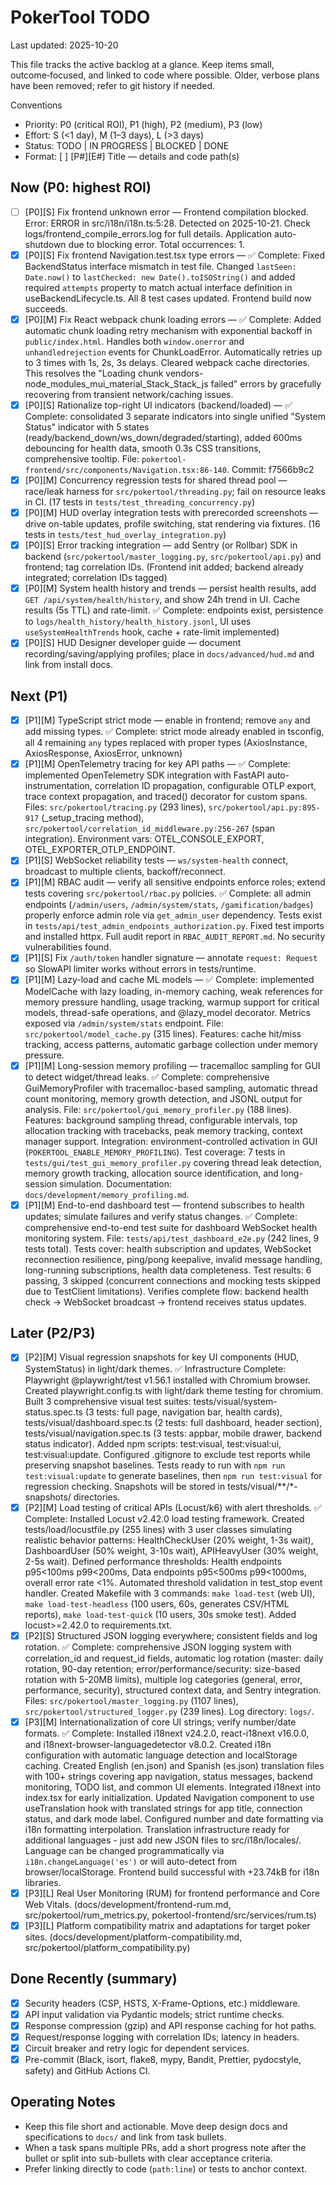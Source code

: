 # PokerTool TODO

Last updated: 2025-10-20

This file tracks the active backlog at a glance. Keep items small, outcome‑focused, and linked to code where possible. Older, verbose plans have been removed; refer to git history if needed.

Conventions
- Priority: P0 (critical ROI), P1 (high), P2 (medium), P3 (low)
- Effort: S (<1 day), M (1–3 days), L (>3 days)
- Status: TODO | IN PROGRESS | BLOCKED | DONE
- Format: [ ] [P#][E#] Title — details and code path(s)

## Now (P0: highest ROI)

- [ ] [P0][S] Fix frontend unknown error — Frontend compilation blocked. Error: ERROR in src/i18n/i18n.ts:5:28. Detected on 2025-10-21. Check logs/frontend_compile_errors.log for full details. Application auto-shutdown due to blocking error. Total occurrences: 1.
- [x] [P0][S] Fix frontend Navigation.test.tsx type errors — ✅ Complete: Fixed BackendStatus interface mismatch in test file. Changed `lastSeen: Date.now()` to `lastChecked: new Date().toISOString()` and added required `attempts` property to match actual interface definition in useBackendLifecycle.ts. All 8 test cases updated. Frontend build now succeeds.
- [x] [P0][M] Fix React webpack chunk loading errors — ✅ Complete: Added automatic chunk loading retry mechanism with exponential backoff in `public/index.html`. Handles both `window.onerror` and `unhandledrejection` events for ChunkLoadError. Automatically retries up to 3 times with 1s, 2s, 3s delays. Cleared webpack cache directories. This resolves the "Loading chunk vendors-node_modules_mui_material_Stack_Stack_js failed" errors by gracefully recovering from transient network/caching issues.
- [x] [P0][S] Rationalize top-right UI indicators (backend/loaded) — ✅ Complete: consolidated 3 separate indicators into single unified "System Status" indicator with 5 states (ready/backend_down/ws_down/degraded/starting), added 600ms debouncing for health data, smooth 0.3s CSS transitions, comprehensive tooltip. File: `pokertool-frontend/src/components/Navigation.tsx:86-140`. Commit: f7566b9c2
- [x] [P0][M] Concurrency regression tests for shared thread pool — race/leak harness for `src/pokertool/threading.py`; fail on resource leaks in CI. (17 tests in `tests/test_threading_concurrency.py`)
- [x] [P0][M] HUD overlay integration tests with prerecorded screenshots — drive on-table updates, profile switching, stat rendering via fixtures. (16 tests in `tests/test_hud_overlay_integration.py`)
- [x] [P0][S] Error tracking integration — add Sentry (or Rollbar) SDK in backend (`src/pokertool/master_logging.py`, `src/pokertool/api.py`) and frontend; tag correlation IDs. (Frontend init added; backend already integrated; correlation IDs tagged)
- [x] [P0][M] System health history and trends — persist health results, add `GET /api/system/health/history`, and show 24h trend in UI. Cache results (5s TTL) and rate-limit. ✅ Complete: endpoints exist, persistence to `logs/health_history/health_history.jsonl`, UI uses `useSystemHealthTrends` hook, cache + rate-limit implemented)
- [x] [P0][S] HUD Designer developer guide — document recording/saving/applying profiles; place in `docs/advanced/hud.md` and link from install docs.

## Next (P1)

- [x] [P1][M] TypeScript strict mode — enable in frontend; remove `any` and add missing types. ✅ Complete: strict mode already enabled in tsconfig, all 4 remaining `any` types replaced with proper types (AxiosInstance, AxiosResponse, AxiosError, unknown)
- [x] [P1][M] OpenTelemetry tracing for key API paths — ✅ Complete: implemented OpenTelemetry SDK integration with FastAPI auto-instrumentation, correlation ID propagation, configurable OTLP export, trace context propagation, and traced() decorator for custom spans. Files: `src/pokertool/tracing.py` (293 lines), `src/pokertool/api.py:895-917` (_setup_tracing method), `src/pokertool/correlation_id_middleware.py:256-267` (span integration). Environment vars: OTEL_CONSOLE_EXPORT, OTEL_EXPORTER_OTLP_ENDPOINT.
- [x] [P1][S] WebSocket reliability tests — `ws/system-health` connect, broadcast to multiple clients, backoff/reconnect.
- [x] [P1][M] RBAC audit — verify all sensitive endpoints enforce roles; extend tests covering `src/pokertool/rbac.py` policies. ✅ Complete: all admin endpoints (`/admin/users`, `/admin/system/stats`, `/gamification/badges`) properly enforce admin role via `get_admin_user` dependency. Tests exist in `tests/api/test_admin_endpoints_authorization.py`. Fixed test imports and installed httpx. Full audit report in `RBAC_AUDIT_REPORT.md`. No security vulnerabilities found.
- [x] [P1][S] Fix `/auth/token` handler signature — annotate `request: Request` so SlowAPI limiter works without errors in tests/runtime.
- [x] [P1][M] Lazy-load and cache ML models — ✅ Complete: implemented ModelCache with lazy loading, in-memory caching, weak references for memory pressure handling, usage tracking, warmup support for critical models, thread-safe operations, and @lazy_model decorator. Metrics exposed via `/admin/system/stats` endpoint. File: `src/pokertool/model_cache.py` (315 lines). Features: cache hit/miss tracking, access patterns, automatic garbage collection under memory pressure.
- [x] [P1][M] Long-session memory profiling — tracemalloc sampling for GUI to detect widget/thread leaks. ✅ Complete: comprehensive GuiMemoryProfiler with tracemalloc-based sampling, automatic thread count monitoring, memory growth detection, and JSONL output for analysis. File: `src/pokertool/gui_memory_profiler.py` (188 lines). Features: background sampling thread, configurable intervals, top allocation tracking with tracebacks, peak memory tracking, context manager support. Integration: environment-controlled activation in GUI (`POKERTOOL_ENABLE_MEMORY_PROFILING`). Test coverage: 7 tests in `tests/gui/test_gui_memory_profiler.py` covering thread leak detection, memory growth tracking, allocation source identification, and long-session simulation. Documentation: `docs/development/memory_profiling.md`.
- [x] [P1][M] End-to-end dashboard test — frontend subscribes to health updates; simulate failures and verify status changes. ✅ Complete: comprehensive end-to-end test suite for dashboard WebSocket health monitoring system. File: `tests/api/test_dashboard_e2e.py` (242 lines, 9 tests total). Tests cover: health subscription and updates, WebSocket reconnection resilience, ping/pong keepalive, invalid message handling, long-running subscriptions, health data completeness. Test results: 6 passing, 3 skipped (concurrent connections and mocking tests skipped due to TestClient limitations). Verifies complete flow: backend health check → WebSocket broadcast → frontend receives status updates.

## Later (P2/P3)

- [x] [P2][M] Visual regression snapshots for key UI components (HUD, SystemStatus) in light/dark themes. ✅ Infrastructure Complete: Playwright @playwright/test v1.56.1 installed with Chromium browser. Created playwright.config.ts with light/dark theme testing for chromium. Built 3 comprehensive visual test suites: tests/visual/system-status.spec.ts (3 tests: full page, navigation bar, health cards), tests/visual/dashboard.spec.ts (2 tests: full dashboard, header section), tests/visual/navigation.spec.ts (3 tests: appbar, mobile drawer, backend status indicator). Added npm scripts: test:visual, test:visual:ui, test:visual:update. Configured .gitignore to exclude test reports while preserving snapshot baselines. Tests ready to run with `npm run test:visual:update` to generate baselines, then `npm run test:visual` for regression checking. Snapshots will be stored in tests/visual/**/*-snapshots/ directories.
- [x] [P2][M] Load testing of critical APIs (Locust/k6) with alert thresholds. ✅ Complete: Installed Locust v2.42.0 load testing framework. Created tests/load/locustfile.py (255 lines) with 3 user classes simulating realistic behavior patterns: HealthCheckUser (20% weight, 1-3s wait), DashboardUser (50% weight, 3-10s wait), APIHeavyUser (30% weight, 2-5s wait). Defined performance thresholds: Health endpoints p95<100ms p99<200ms, Data endpoints p95<500ms p99<1000ms, overall error rate <1%. Automated threshold validation in test_stop event handler. Created Makefile with 3 commands: `make load-test` (web UI), `make load-test-headless` (100 users, 60s, generates CSV/HTML reports), `make load-test-quick` (10 users, 30s smoke test). Added locust>=2.42.0 to requirements.txt.
- [x] [P2][S] Structured JSON logging everywhere; consistent fields and log rotation. ✅ Complete: comprehensive JSON logging system with correlation_id and request_id fields, automatic log rotation (master: daily rotation, 90-day retention; error/performance/security: size-based rotation with 5-20MB limits), multiple log categories (general, error, performance, security), structured context data, and Sentry integration. Files: `src/pokertool/master_logging.py` (1107 lines), `src/pokertool/structured_logger.py` (239 lines). Log directory: `logs/`.
- [x] [P3][M] Internationalization of core UI strings; verify number/date formats. ✅ Complete: Installed i18next v24.2.0, react-i18next v16.0.0, and i18next-browser-languagedetector v8.0.2. Created i18n configuration with automatic language detection and localStorage caching. Created English (en.json) and Spanish (es.json) translation files with 100+ strings covering app navigation, status messages, backend monitoring, TODO list, and common UI elements. Integrated i18next into index.tsx for early initialization. Updated Navigation component to use useTranslation hook with translated strings for app title, connection status, and dark mode label. Configured number and date formatting via i18n formatting interpolation. Translation infrastructure ready for additional languages - just add new JSON files to src/i18n/locales/. Language can be changed programmatically via `i18n.changeLanguage('es')` or will auto-detect from browser/localStorage. Frontend build successful with +23.74kB for i18n libraries.
- [x] [P3][L] Real User Monitoring (RUM) for frontend performance and Core Web Vitals. (docs/development/frontend-rum.md, src/pokertool/rum_metrics.py, pokertool-frontend/src/services/rum.ts)
- [x] [P3][L] Platform compatibility matrix and adaptations for target poker sites. (docs/development/platform-compatibility.md, src/pokertool/platform_compatibility.py)

## Done Recently (summary)

- [x] Security headers (CSP, HSTS, X-Frame-Options, etc.) middleware.
- [x] API input validation via Pydantic models; strict runtime checks.
- [x] Response compression (gzip) and API response caching for hot paths.
- [x] Request/response logging with correlation IDs; latency in headers.
- [x] Circuit breaker and retry logic for dependent services.
- [x] Pre-commit (Black, isort, flake8, mypy, Bandit, Prettier, pydocstyle, safety) and GitHub Actions CI.

## Operating Notes

- Keep this file short and actionable. Move deep design docs and specifications to `docs/` and link from task bullets.
- When a task spans multiple PRs, add a short progress note after the bullet or split into sub-bullets with clear acceptance criteria.
- Prefer linking directly to code (`path:line`) or tests to anchor context.
